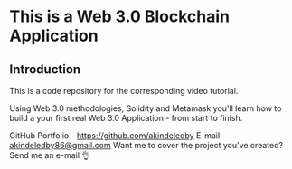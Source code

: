 # This is a Web 3.0 Blockchain Application


## Introduction
This is a code repository for the corresponding video tutorial.

Using Web 3.0 methodologies, Solidity and Metamask you'll learn how to build a your first real Web 3.0 Application - from start to finish.

GitHub Portfolio - https://github.com/akindeledby
E-mail - akindeledby86@gmail.com
Want me to cover the project you've created? Send me an e-mail 👌


